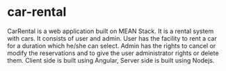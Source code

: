 # car-rental
CarRental is a web application built on MEAN Stack. It is a rental system with cars. It consists of user and admin. User has the facility to rent a car for a duration which he/she can select. Admin has the rights to cancel or modify the reservations and to give the user administrator rights or delete them. Client side is built using Angular, Server side is built using Nodejs.
